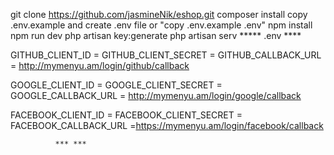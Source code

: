 git clone https://github.com/jasmineNik/eshop.git
composer install
copy .env.example and create .env file or "copy .env.example .env"
npm install
npm run dev
php artisan key:generate
php artisan serv
             ***** .env ****
             
GITHUB_CLIENT_ID = 
GITHUB_CLIENT_SECRET = 
GITHUB_CALLBACK_URL = http://mymenyu.am/login/github/callback

GOOGLE_CLIENT_ID = 
GOOGLE_CLIENT_SECRET = 
GOOGLE_CALLBACK_URL = http://mymenyu.am/login/google/callback

FACEBOOK_CLIENT_ID = 
FACEBOOK_CLIENT_SECRET =
FACEBOOK_CALLBACK_URL =https://mymenyu.am/login/facebook/callback

              *** ***
